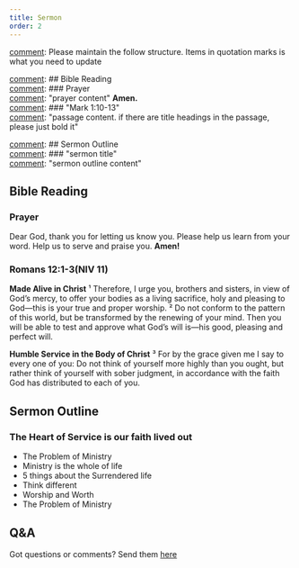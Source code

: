 ```yaml
---
title: Sermon 
order: 2
---
```


[comment]: Please maintain the follow structure. Items in quotation marks is what you need to update

[comment]: ## Bible Reading  
[comment]: ### Prayer  
[comment]: "prayer content"  **Amen.**  
[comment]:  ### "Mark 1:10-13"  
[comment]: "passage content. if there are title headings in the passage, please just bold it"  

[comment]: ## Sermon Outline  
[comment]: ### "sermon title"  
[comment]: "sermon outline content"  

[comment]: ------------------------------------------------------------------------------------
## Bible Reading
### Prayer
Dear God, thank you for letting us know you. Please help us learn from your word. Help us to serve and praise you. **Amen!**

### Romans 12:1-3(NIV 11)

**Made Alive in Christ**
¹ Therefore, I urge you, brothers and sisters, in view of God’s mercy, to offer your bodies as a living sacrifice, holy and pleasing to God—this is your true and proper worship. ² Do not conform to the pattern of this world, but be transformed by the renewing of your mind. Then you will be able to test and approve what God’s will is—his good, pleasing and perfect will. 

**Humble Service in the Body of Christ**
³ For by the grace given me I say to every one of you: Do not think of yourself more highly than you ought, but rather think of yourself with sober judgment, in accordance with the faith God has distributed to each of you.

## Sermon Outline
### The Heart of Service is our faith lived out

- The Problem of Ministry 
- Ministry is the whole of life 
- 5 things about the Surrendered life 
- Think different 
- Worship and Worth 
- The Problem of Ministry 



## Q&A
Got questions or comments? Send them [here](https://tinyurl.com/SGHACQuestionsAnswers)
